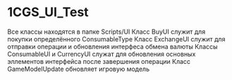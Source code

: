 # 1CGS_UI_Test
Все классы находятся в папке Scripts/UI
Класс BuyUI служит для покупки определённого ConsumableType
Класс ExchangeUI служит для отправки операции и обновления интерфеса обмена валюты 
Классы ConsumableUI и CurrencyUI служат для обновления основных эллементов интерфейса после завершения операции
Класс GameModelUpdate обновляет игровую модель